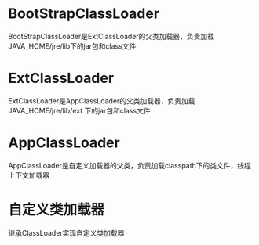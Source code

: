 # BootStrapClassLoader
BootStrapClassLoader是ExtClassLoader的父类加载器，负责加载JAVA_HOME/jre/lib下的jar包和class文件

# ExtClassLoader
ExtClassLoader是AppClassLoader的父类加载器，负责加载JAVA_HOME/jre/lib/ext 下的jar包和class文件

# AppClassLoader
AppClassLoader是自定义加载器的父类，负责加载classpath下的类文件，线程上下文加载器

# 自定义类加载器
继承ClassLoader实现自定义类加载器